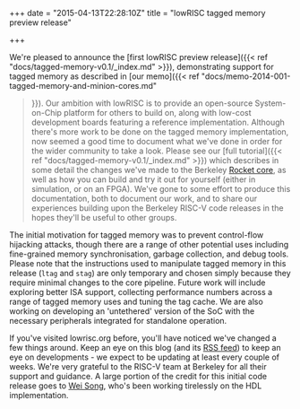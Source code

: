 +++
date = "2015-04-13T22:28:10Z"
title = "lowRISC tagged memory preview release"

+++

We're pleased to announce the [first lowRISC preview release]({{< ref 
"docs/tagged-memory-v0.1/_index.md" >}}), demonstrating support for tagged memory as 
described in [our memo]({{< ref 
"docs/memo-2014-001-tagged-memory-and-minion-cores.md" 
>}}). Our ambition with lowRISC is to provide an open-source System-on-Chip 
platform for others to build on, along with low-cost development boards 
featuring a reference implementation. Although there's more work to be done on 
the tagged memory implementation, now seemed a good time to document what 
we've done in order for the wider community to take a look. Please see our 
[full tutorial]({{< ref "docs/tagged-memory-v0.1/_index.md" >}}) which describes in some 
detail the changes we've made to the Berkeley [Rocket 
core](https://github.com/ucb-bar/rocket), as well as how you can build and try 
it out for yourself (either in simulation, or on an FPGA). We've gone to some 
effort to produce this documentation, both to document our work, and to share 
our experiences building upon the Berkeley RISC-V code releases in the hopes 
they'll be useful to other groups.

The initial motivation for tagged memory was to prevent control-flow hijacking 
attacks, though there are a range of other potential uses including 
fine-grained memory synchronisation, garbage collection, and debug tools.  
Please note that the instructions used to manipulate tagged memory in this 
release (`ltag` and `stag`) are only temporary and chosen simply because they 
require minimal changes to the core pipeline. Future work will include 
exploring better ISA support, collecting performance numbers across a range of 
tagged memory uses and tuning the tag cache. We are also working on developing 
an 'untethered' version of the SoC with the necessary peripherals integrated 
for standalone operation.

If you've visited lowrisc.org before, you'll have noticed we've changed a few 
things around. Keep an eye on this blog (and its [RSS 
feed](https://www.lowrisc.org/index.xml)) to keep an eye on developments - we
expect to be updating at least every couple of weeks. We're very grateful to 
the RISC-V team at Berkeley for all their support and guidance. A large 
portion of the credit for this initial code release goes to [Wei 
Song](http://wsong83.github.io/), who's been working tirelessly on the HDL 
implementation.
